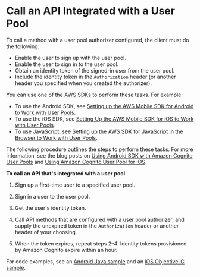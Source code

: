 # Call an API Integrated with a User Pool<a name="apigateway-invoke-api-integrated-with-cognito-user-pool"></a>

To call a method with a user pool authorizer configured, the client must do the following: 
+ Enable the user to sign up with the user pool\.
+ Enable the user to sign in to the user pool\.
+ Obtain an identity token of the signed\-in user from the user pool\.
+ Include the identity token in the `Authorization` header \(or another header you specified when you created the authorizer\)\.

You can use one of the [AWS SDKs](https://aws.amazon.com/tools#SDK) to perform these tasks\. For example: 
+ To use the Android SDK, see [Setting up the AWS Mobile SDK for Android to Work with User Pools](https://docs.aws.amazon.com/cognito/latest/developerguide/setting-up-android-sdk.html)\.
+ To use the iOS SDK, see [Setting Up the AWS Mobile SDK for iOS to Work with User Pools](https://docs.aws.amazon.com/cognito/latest/developerguide/walkthrough-using-the-ios-sdk.html)\.
+ To use JavaScript, see [Setting up the AWS SDK for JavaScript in the Browser to Work with User Pools](https://docs.aws.amazon.com/cognito/latest/developerguide/setting-up-the-javascript-sdk.html)\.

The following procedure outlines the steps to perform these tasks\. For more information, see the blog posts on [Using Android SDK with Amazon Cognito User Pools](http://mobile.awsblog.com/post/TxNYVQQ3A2LT6Y/Using-Android-SDK-with-Amazon-Cognito-Your-User-Pools) and [Using Amazon Cognito User Pool for iOS](http://mobile.awsblog.com/post/TxGNH1AUKDRZDH/Announcing-Your-User-Pools-in-Amazon-Cognito)\.

**To call an API that's integrated with a user pool**

1. Sign up a first\-time user to a specified user pool\. 

1. Sign in a user to the user pool\.

1. Get the user's identity token\.

1. Call API methods that are configured with a user pool authorizer, and supply the unexpired token in the `Authorization` header or another header of your choosing\. 

1. When the token expires, repeat steps 2–4\. Identity tokens provisioned by Amazon Cognito expire within an hour\. 

 For code examples, see an [Android Java sample](https://github.com/awslabs/aws-sdk-android-samples/tree/master/AmazonCognitoYourUserPoolsDemo) and an [iOS Objective\-C sample](https://github.com/awslabs/aws-sdk-ios-samples/tree/master/CognitoYourUserPools-Sample/Objective-C)\. 
